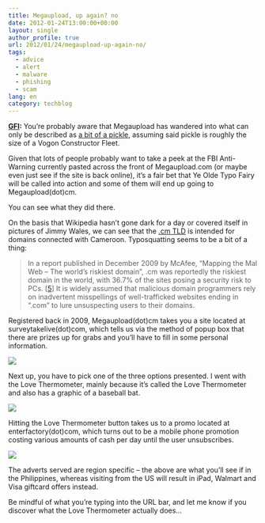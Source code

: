 ```yaml
---
title: Megaupload, up again? no
date: 2012-01-24T13:00:00+00:00
layout: single
author_profile: true
url: 2012/01/24/megaupload-up-again-no/
tags:
  - advice
  - alert
  - malware
  - phishing
  - scam
lang: en
category: techblog
---
```

**[GFI](http://www.gfi.com/blog/megaup-doh/):** You’re probably aware that Megaupload has wandered into what can only be described as [a bit of a pickle](http://www.bloomberg.com/news/2012-01-24/megaupload-s-dotcom-in-custody-as-new-zealand-awaits-extradition-request.html), assuming said pickle is roughly the size of a Vogon Constructor Fleet.

Given that lots of people probably want to take a peek at the FBI Anti-Warning currently pasted across the front of Megaupload.com (or maybe even just see if the site is back online), it’s a fair bet that Ye Olde Typo Fairy will be called into action and some of them will end up going to Megaupload(dot)cm.

You can see what they did there.

On the basis that Wikipedia hasn’t gone dark for a day or covered itself in pictures of Jimmy Wales, we can see that the [.cm TLD](https://en.wikipedia.org/wiki/.cm) is intended for domains connected with Cameroon. Typosquatting seems to be a bit of a thing:

> In a report published in December 2009 by McAfee, “Mapping the Mal Web – The world’s riskiest domain”, .cm was reportedly the riskiest domain in the world, with 36.7% of the sites posing a security risk to PCs. \[[5](http://news.cnet.com/8301-1009_3-10407530-83.html)\] It is widely assumed that malicious domain programmers rely on inadvertent misspellings of well-trafficked websites ending in “.com” to lure unsuspecting users to their domains.

Registered back in 2009, Megaupload(dot)cm takes you a site located at surveytakelive(dot)com, which tells us via the method of popup box that there are prizes up for grabs and you’ll have to fill in some personal information.

![](http://3.bp.blogspot.com/-d9IzquD2MCA/Tx6jiNLHDlI/AAAAAAAAEak/3Lpn5MXPV7c/s1600/megauploadcm1.jpg)

Next up, you have to pick one of the three options presented. I went with the Love Thermometer, mainly because it’s called the Love Thermometer and also has a graphic of a baseball bat.

![](http://1.bp.blogspot.com/-ZcXuNcOB6dI/Tx6jrNRzUoI/AAAAAAAAEas/AC4nK0Hnmvg/s1600/megauploadcm2.jpg)

Hitting the Love Thermometer button takes us to a promo located at enterfactory(dot)com, which turns out to be a mobile phone promotion costing various amounts of cash per day until the user unsubscribes.

![](http://4.bp.blogspot.com/-BcNziAqZeFU/Tx6j18zEnQI/AAAAAAAAEa0/w6tKLGmLrKw/s1600/megauploadcm3.jpg)

The adverts served are region specific – the above are what you’ll see if in the Philippines, whereas visiting from the US will result in iPad, Walmart and Visa giftcard offers instead.

Be mindful of what you’re typing into the URL bar, and let me know if you discover what the Love Thermometer actually does…
